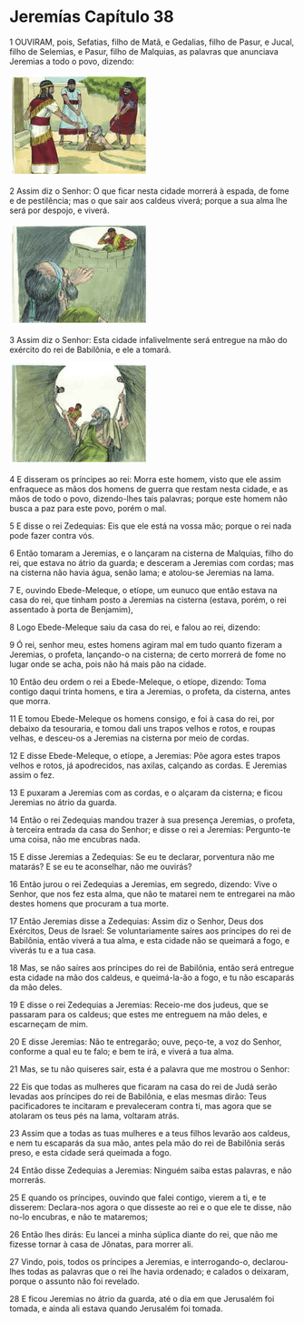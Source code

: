 # Jeremías Capítulo 38

1	OUVIRAM, pois, Sefatias, filho de Matã, e Gedalias, filho de Pasur, e Jucal, filho de Selemias, e Pasur, filho de Malquias, as palavras que anunciava Jeremias a todo o povo, dizendo:

![](.img/24_Jer_38_01_RG.jpg)

2	Assim diz o Senhor: O que ficar nesta cidade morrerá à espada, de fome e de pestilência; mas o que sair aos caldeus viverá; porque a sua alma lhe será por despojo, e viverá.

![](.img/24_Jer_38_02_RG.jpg)

3	Assim diz o Senhor: Esta cidade infalivelmente será entregue na mão do exército do rei de Babilônia, e ele a tomará.

![](.img/24_Jer_38_03_RG.jpg)

4	E disseram os príncipes ao rei: Morra este homem, visto que ele assim enfraquece as mãos dos homens de guerra que restam nesta cidade, e as mãos de todo o povo, dizendo-lhes tais palavras; porque este homem não busca a paz para este povo, porém o mal.

5	E disse o rei Zedequias: Eis que ele está na vossa mão; porque o rei nada pode fazer contra vós.

6	Então tomaram a Jeremias, e o lançaram na cisterna de Malquias, filho do rei, que estava no átrio da guarda; e desceram a Jeremias com cordas; mas na cisterna não havia água, senão lama; e atolou-se Jeremias na lama.

7	E, ouvindo Ebede-Meleque, o etíope, um eunuco que então estava na casa do rei, que tinham posto a Jeremias na cisterna (estava, porém, o rei assentado à porta de Benjamim),

8	Logo Ebede-Meleque saiu da casa do rei, e falou ao rei, dizendo:

9	Ó rei, senhor meu, estes homens agiram mal em tudo quanto fizeram a Jeremias, o profeta, lançando-o na cisterna; de certo morrerá de fome no lugar onde se acha, pois não há mais pão na cidade.

10	Então deu ordem o rei a Ebede-Meleque, o etíope, dizendo: Toma contigo daqui trinta homens, e tira a Jeremias, o profeta, da cisterna, antes que morra.

11	E tomou Ebede-Meleque os homens consigo, e foi à casa do rei, por debaixo da tesouraria, e tomou dali uns trapos velhos e rotos, e roupas velhas, e desceu-os a Jeremias na cisterna por meio de cordas.

12	E disse Ebede-Meleque, o etíope, a Jeremias: Põe agora estes trapos velhos e rotos, já apodrecidos, nas axilas, calçando as cordas. E Jeremias assim o fez.

13	E puxaram a Jeremias com as cordas, e o alçaram da cisterna; e ficou Jeremias no átrio da guarda.

14	Então o rei Zedequias mandou trazer à sua presença Jeremias, o profeta, à terceira entrada da casa do Senhor; e disse o rei a Jeremias: Pergunto-te uma coisa, não me encubras nada.

15	E disse Jeremias a Zedequias: Se eu te declarar, porventura não me matarás? E se eu te aconselhar, não me ouvirás?

16	Então jurou o rei Zedequias a Jeremias, em segredo, dizendo: Vive o Senhor, que nos fez esta alma, que não te matarei nem te entregarei na mão destes homens que procuram a tua morte.

17	Então Jeremias disse a Zedequias: Assim diz o Senhor, Deus dos Exércitos, Deus de Israel: Se voluntariamente saíres aos príncipes do rei de Babilônia, então viverá a tua alma, e esta cidade não se queimará a fogo, e viverás tu e a tua casa.

18	Mas, se não saíres aos príncipes do rei de Babilônia, então será entregue esta cidade na mão dos caldeus, e queimá-la-ão a fogo, e tu não escaparás da mão deles.

19	E disse o rei Zedequias a Jeremias: Receio-me dos judeus, que se passaram para os caldeus; que estes me entreguem na mão deles, e escarneçam de mim.

20	E disse Jeremias: Não te entregarão; ouve, peço-te, a voz do Senhor, conforme a qual eu te falo; e bem te irá, e viverá a tua alma.

21	Mas, se tu não quiseres sair, esta é a palavra que me mostrou o Senhor:

22	Eis que todas as mulheres que ficaram na casa do rei de Judá serão levadas aos príncipes do rei de Babilônia, e elas mesmas dirão: Teus pacificadores te incitaram e prevaleceram contra ti, mas agora que se atolaram os teus pés na lama, voltaram atrás.

23	Assim que a todas as tuas mulheres e a teus filhos levarão aos caldeus, e nem tu escaparás da sua mão, antes pela mão do rei de Babilônia serás preso, e esta cidade será queimada a fogo.

24	Então disse Zedequias a Jeremias: Ninguém saiba estas palavras, e não morrerás.

25	E quando os príncipes, ouvindo que falei contigo, vierem a ti, e te disserem: Declara-nos agora o que disseste ao rei e o que ele te disse, não no-lo encubras, e não te mataremos;

26	Então lhes dirás: Eu lancei a minha súplica diante do rei, que não me fizesse tornar à casa de Jônatas, para morrer ali.

27	Vindo, pois, todos os príncipes a Jeremias, e interrogando-o, declarou-lhes todas as palavras que o rei lhe havia ordenado; e calados o deixaram, porque o assunto não foi revelado.

28	E ficou Jeremias no átrio da guarda, até o dia em que Jerusalém foi tomada, e ainda ali estava quando Jerusalém foi tomada.


